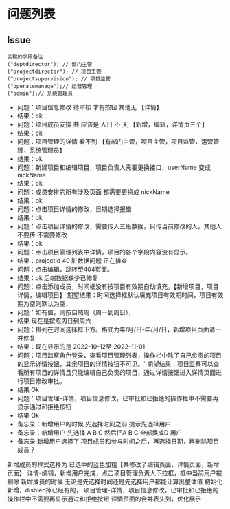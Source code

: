


# 问题列表
## Issue
    关键的字段备注
    ("deptdirector"); // 部门主管
    ("projectdirector"); // 项目主管
    ("projectsupervision"); // 项目监管
    ("operatemanage");// 运营管理
    ("admin");// 系统管理员

- 问题：项目信息修改  待审核 才有按钮 其他无  【详情】
- 结果：ok
- 问题：项目成员安排  共 应该是 人日 不 天 【新增，编辑，详情页三个】
- 结果：ok
- 问题：项目管理的详情 看不到 【有部门主管，项目主管，项目监管，运营管理，系统管理员】 
- 结果：ok
- 问题：新建项目和编辑项目，项目负责人需要更换接口，userName 变成nickName 
- 结果：ok
- 问题：成员安排的所有涉及页面 都需要更换成 nickName 
- 结果：ok 
- 问题：点击项目详情的修改，日期选择报错 
- 结果：ok
- 问题：点击项目详情的修改，需要传入三级数据，只传当前修改的人，其他人不要传 不需要修改 
- 结果：ok
- 问题：点击项目管理列表中详情，项目的各个字段内容没有显示。
- 结果：projectId 49 脏数据问题 正在排查
- 问题：点击编辑，跳转至404页面。 
- 结果：ok 后端数据缺少已修复
- 问题：点击添加成员，时间框没有按项目有效期自动填充。【新增项目，项目详情，编辑项目】
期望结果：时间选择框默认填充项目有效期时间，项目有效期为空则默认为空，
- 问题：如有值，则按自然周（周一到周日），
- 结果 现在是按照周日到周六
- 问题：排列在时间选择框下方。格式为年/月/日-年/月/日，新增项目页面请一并修复
- 结果：现在显示的是 2022-10-12至 2022-11-01
- 问题：项目监察角色登录，查看项目管理列表，操作栏中除了自己负责的项目的显示详情按钮，其余项目的详情按钮不可见。'
期望结果：项目监察可以查看所有项目的详情且只能编辑自己负责的项目，通过详情按钮进入详情页面进行项目修改审批。
- 结果 Ok
- 问题：项目管理-详情，项目信息修改，已审批和已拒绝的操作栏中不需要再显示通过和拒绝按钮
- 结果 Ok
- 备忘录：新增用户的时候 先选择时间之前 提示先选择用户
- 备忘录：新增用户 先选择 A  B  C  然后把A B C  全部换成D 用户
- 备忘录 新增用户选择了 项目成员和参与时间之后，再选择日期，再删除项目成员？



新增成员的样式选择为 已选中的蓝色加粗【共修改了编辑页面，详情页面，新增页面】
详情-编辑，新增用户完成，点击项目管理负责人下拉框，框中当前用户被剔除
新增成员的时候 无论是先选择时间还是先选择用户都能计算出整体值
初始化新增，disbled掉已经有的，
项目管理-详情，项目信息修改，已审批和已拒绝的操作栏中不需要再显示通过和拒绝按钮
详情页面的合并表头列，优化展示